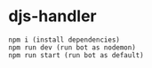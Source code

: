 # djs-handler
```console
npm i (install dependencies)
npm run dev (run bot as nodemon)
npm run start (run bot as default)
```
